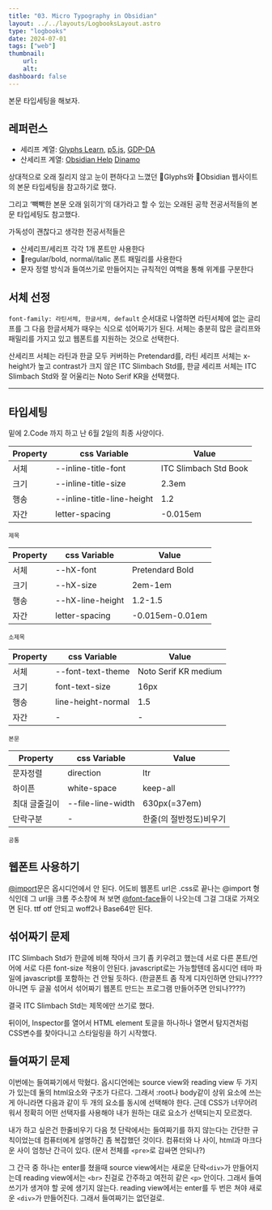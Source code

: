 ```yaml
---
title: "03. Micro Typography in Obsidian"
layout: ../../layouts/LogbooksLayout.astro
type: "logbooks"
date: 2024-07-01
tags: ["web"]
thumbnail:
	url:
	alt:
dashboard: false
---
```

본문 타입세팅을 해보자.
## 레퍼런스

- 세리프 계열:  [Glyphs Learn](https://glyphsapp.com/learn/creating-a-variable-font), [p5.js](https://archive.p5js.org/), [GDP-DA](https://postdigitalgraphicdesign.com/)
- 산세리프 계열:  [Obsidian Help](https://help.obsidian.md/Home) [Dinamo](https://abcdinamo.com/studio)

상대적으로 오래 질리지 않고 눈이 편하다고 느꼈던 Glyphs와 Obsidian 웹사이트의 본문 타입세팅을 참고하기로 했다.

그리고 ‘빽빽한 본문 오래 읽히기’의 대가라고 할 수 있는 오래된 공학 전공서적들의 본문 타입세팅도 참고했다.

가독성이 괜찮다고 생각한 전공서적들은
-  산세리프/세리프 각각 1개 폰트만 사용한다
-  regular/bold, normal/italic 폰트 패밀리를 사용한다
-  문자 정렬 방식과 들여쓰기로 만들어지는 규칙적인 여백을 통해 위계를 구분한다

## 서체 선정
`font-family: 라틴서체, 한글서체, default` 순서대로 나열하면 라틴서체에 없는 글리프를 그 다음 한글서체가 때우는 식으로 섞어짜기가 된다. 서체는 충분히 많은 글리프와 패밀리를 가지고 있고 웹폰트를 지원하는 것으로 선택한다.

산세리프 서체는 라틴과 한글 모두 커버하는 Pretendard를, 라틴 세리프 서체는 x-height가 높고 contrast가 크지 않은 ITC Slimbach Std를, 한글 세리프 서체는 ITC Slimbach Std와 잘 어울리는 Noto Serif KR을 선택했다.

---


## 타입세팅
밑에 2.Code 까지 하고 난 6월 2일의 최종 사양이다.

| Property | css Variable               | Value                 |
| -------- | -------------------------- | --------------------- |
| 서체       | --inline-title-font        | ITC Slimbach Std Book |
| 크기       | --inline-title-size        | 2.3em                 |
| 행송       | --inline-title-line-height | 1.2                   |
| 자간       | letter-spacing             | -0.015em              |
<small>제목</small>

| Property | css Variable     | Value           |
| -------- | ---------------- | --------------- |
| 서체       | --hX-font        | Pretendard Bold |
| 크기       | --hX-size        | 2em-1em         |
| 행송       | --hX-line-height | 1.2-1.5         |
| 자간       | letter-spacing   | -0.015em-0.01em |
<small>소제목</small>

| Property | css Variable       | Value                |
| -------- | ------------------ | -------------------- |
| 서체       | --font-text-theme  | Noto Serif KR medium |
| 크기       | font-text-size     | 16px                 |
| 행송       | line-height-normal | 1.5                  |
| 자간       | -                  | -                    |
<small>본문</small>

| Property | css Variable      | Value         |
| -------- | ----------------- | ------------- |
| 문자정렬     | direction         | ltr           |
| 하이픈      | white-space       | keep-all      |
| 최대 글줄길이  | --file-line-width | 630px(=37em)  |
| 단락구분     | -                 | 한줄(의 절반정도)비우기 |
<small>공통</small>



## 웹폰트 사용하기
[@import](https://developer.mozilla.org/ko/docs/Web/CSS/@import)문은 옵시디언에서 안 된다. 어도비 웹폰트 url은 .css로 끝나는 @import 형식인데 그 url을 크롬 주소창에 쳐 보면 [@font-face](https://developer.mozilla.org/ko/docs/Web/CSS/@font-face)들이 나오는데 그걸 그대로 가져오면 된다. ttf otf 안되고 woff2나 Base64만 된다.

## 섞어짜기 문제
 ITC Slimbach Std가 한글에 비해 작아서 크기 좀 키우려고 했는데 서로 다른 폰트/언어에 서로 다른 font-size 적용이 안된다. javascript로는 가능할텐데 옵시디언 테마 파일에 javascript를 포함하는 건 안될 듯하다. (한글폰트 좀 작게 디자인하면 안되나???? 아니면 두 글꼴 섞어서 섞어짜기 웹폰트 만드는 프로그램 만들어주면 안되나????)

결국 ITC Slimbach Std는 제목에만 쓰기로 했다.

뒤이어, Inspector를 열어서 HTML element 토글을 하나하나 열면서 탐지견처럼 CSS변수를 찾아다니고 스타일링을 하기 시작했다.


## 들여짜기 문제
이번에는 들여짜기에서 막혔다. 옵시디언에는 source view와 reading view 두 가지가 있는데 둘의 html요소와 구조가 다르다. 그래서 :root나 body같이 상위 요소에 쓰는 게 아니라면 다음과 같이 두 개의 요소를 동시에 선택해야 한다. 근데 CSS가 너무어려워서 정확히 어떤 선택자를 사용해야 내가 원하는 대로 요소가 선택되는지 모르겠다.

내가 하고 싶은건 한줄비우기 다음 첫 단락에서는 들여짜기를 하지 않는다는 간단한 규칙이었는데 컴퓨터에게 설명하긴 좀 복잡했던 것이다. 컴퓨터와 나 사이, html과 마크다운 사이 엄청난 간극이 있다. (문서 전체를 `<pre>`로 감싸면 안되나?)

그 간극 중 하나는 enter를 쳤을때 source view에서는 새로운 단락`<div>`가 만들어지는데 reading view에서는 `<br>` 친걸로 간주하고 여전히 같은 `<p>` 안이다. 그래서 들여쓰기가 생겨야 할 곳에 생기지 않는다. reading view에서는 enter를 두 번은 쳐야 새로운 `<div>`가 만들어진다. 그래서 들여짜기는 없던걸로.